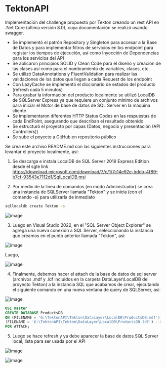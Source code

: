 # TektonAPI
Implementación del challenge propuesto por Tekton creando un rest API en .Net Core (última versión 8.0), cuya documentación se realizó usando swagger.

- Se implementó el patrón Repository y Singleton para accesar a la Base de Datos y para implementar filtros de servicios en los endpoint para registar los tiempos de ejecución, así como Inyección de Dependencias para los servicios del API
- Se aplicaron principios SOLID y Clean Code para el diseño y creación de las clases así como para el nombramiento de variables, clases, etc.
- Se utilizó DataAnnotations y FluentValidation para realizar las validaciones de los datos que llegan a cada Request de los endpoint
- Con LazyCache se implementó el diccionario de estados del producto (refresh cada 5 minutos)
- Para grabar la información del producto localmente se utilizó LocalDB de SQLServer Express ya que requiere un conjunto mínimo de archivos para iniciar el Motor de base de datos de SQL Server en la máquina cliente
- Se implementaron diferentes HTTP Status Codes en las respuestas de cada EndPoint, asegurando que describan el resultado obtenido
- Se estructuró el proyecto por capas (Datos, negocio y presentación (API Controllers))
- Se sube el poyecto a GitHub en repositorio público

 Se crea este archivo README.md con las siguientes instrucciones para levantar el proyecto localmente, así:

1) Se descarga e instala LocalDB de SQL Server 2019 Express Edition desde el sgte link
https://download.microsoft.com/download/7/c/1/7c14e92e-bdcb-4f89-b7cf-93543e7112d1/SqlLocalDB.msi

2) Por medio de la línea de comandos (en modo Administrador) se crea una instancia de SQLServer llamada "Tekton" y se inicia (con el comando -s) para utilizarla de inmediato
   
```bash
sqllocaldb create Tekton -s
```
![image](https://github.com/wildergallego/TektonAPI/assets/59023933/063045ee-fe45-408e-b11d-4b956ed93d4b)

3) Luego en Visual Studio 2022, en el "SQL Server Object Explorer" se agrega una nueva conexión a SQL Server, seleccionando la instancia que creamos en el punto anterior llamada "Tekton", así:

![image](https://github.com/wildergallego/TektonAPI/assets/59023933/d7950123-6404-483c-a0ed-3eb4536b8c11)

Luego,

![image](https://github.com/wildergallego/TektonAPI/assets/59023933/1b5a89eb-48bb-4844-b9bd-cc50be34d5c0)

4) Finalmente, debemos hacer el attach de la base de datos de sql server (archivos .mdf y .ldf incluidos en la carpeta DataLayer\LocalDB del proyecto Tekton) a la instancia SQL que acabamos de crear, ejecutando el siguiente comando en una nueva ventana de query de SQLServer, así:

![image](https://github.com/wildergallego/TektonAPI/assets/59023933/19346fdd-0df9-43ce-af26-eefa56aae15f)

```sql
USE master
CREATE DATABASE ProductsDB
ON (FILENAME = 'G:\TektonAPI\Tekton\DataLayer\LocalDB\ProductsDB.mdf'), --Se debe reemplazar "G:\TektonAPI" por la ruta donde se descargó el proyecto
(FILENAME = 'G:\TektonAPI\Tekton\DataLayer\LocalDB\ProductsDB.ldf') --Se debe reemplazar "G:\TektonAPI" por la ruta donde se descargó el proyecto
FOR ATTACH;
```

5) Luego se hace refresh y ya debe aparecer la base de datos SQL Server local, lista para ser usada por el API

![image](https://github.com/wildergallego/TektonAPI/assets/59023933/8e20ac6b-f957-4773-8e8e-746b5c3e4ef5)

![image](https://github.com/wildergallego/TektonAPI/assets/59023933/2e275752-ba4a-47f5-ab6b-eac8c53712c3)







